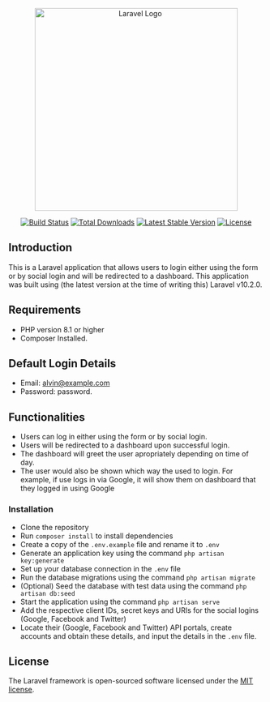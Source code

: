 <p align="center"><a href="https://laravel.com" target="_blank"><img src="https://raw.githubusercontent.com/laravel/art/master/logo-lockup/5%20SVG/2%20CMYK/1%20Full%20Color/laravel-logolockup-cmyk-red.svg" width="400" alt="Laravel Logo"></a></p>

<p align="center">
<a href="https://github.com/laravel/framework/actions"><img src="https://github.com/laravel/framework/workflows/tests/badge.svg" alt="Build Status"></a>
<a href="https://packagist.org/packages/laravel/framework"><img src="https://img.shields.io/packagist/dt/laravel/framework" alt="Total Downloads"></a>
<a href="https://packagist.org/packages/laravel/framework"><img src="https://img.shields.io/packagist/v/laravel/framework" alt="Latest Stable Version"></a>
<a href="https://packagist.org/packages/laravel/framework"><img src="https://img.shields.io/packagist/l/laravel/framework" alt="License"></a>
</p>

## Introduction

This is a Laravel application that allows users to login either using the form or by social login and will be redirected to a dashboard. This application was built using (the latest version at the time of writing this) Laravel v10.2.0.

## Requirements
- PHP version 8.1 or higher
- Composer Installed.


## Default Login Details

- Email: alvin@example.com
- Password: password.

## Functionalities

- Users can log in either using the form or by social login.
- Users will be redirected to a dashboard upon successful login.
- The dashboard will greet the user apropriately depending on time of day. 
- The user would also be shown which way the used to login. For example, if use logs in via Google, it will show them on dashboard that they logged in using Google

### Installation

- Clone the repository
- Run `composer install` to install dependencies
- Create a copy of the `.env.example` file and rename it to `.env`
- Generate an application key using the command `php artisan key:generate`
- Set up your database connection in the `.env` file
- Run the database migrations using the command `php artisan migrate`
- (Optional) Seed the database with test data using the command `php artisan db:seed`
- Start the application using the command `php artisan serve`
- Add the respective client IDs, secret keys and URIs for the social logins (Google, Facebook and Twitter)
- Locate their (Google, Facebook and Twitter) API portals, create accounts and obtain these details, and input the details in the `.env` file.

## License

The Laravel framework is open-sourced software licensed under the [MIT license](https://opensource.org/licenses/MIT).
